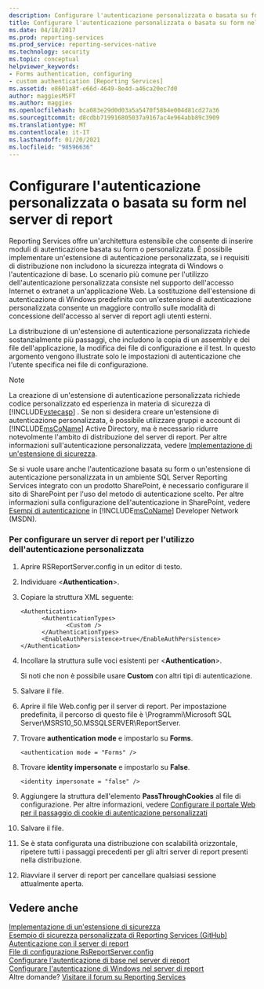 ```yaml
---
description: Configurare l'autenticazione personalizzata o basata su form nel server di report
title: Configurare l'autenticazione personalizzata o basata su form nel server di report | Microsoft Docs
ms.date: 04/18/2017
ms.prod: reporting-services
ms.prod_service: reporting-services-native
ms.technology: security
ms.topic: conceptual
helpviewer_keywords:
- Forms authentication, configuring
- custom authentication [Reporting Services]
ms.assetid: e8601a8f-e66d-4649-8e4d-a46ca20ec7d0
author: maggiesMSFT
ms.author: maggies
ms.openlocfilehash: bca083e29d0d03a5a5470f58b4e004d81cd27a36
ms.sourcegitcommit: d8cdbb719916805037a9167ac4e964abb89c3909
ms.translationtype: MT
ms.contentlocale: it-IT
ms.lasthandoff: 01/20/2021
ms.locfileid: "98596636"
---
```

# <a name="configure-custom-or-forms-authentication-on-the-report-server"></a>Configurare l'autenticazione personalizzata o basata su form nel server di report

Reporting Services offre un'architettura estensibile che consente di inserire moduli di autenticazione basata su form o personalizzata. È possibile implementare un'estensione di autenticazione personalizzata, se i requisiti di distribuzione non includono la sicurezza integrata di Windows o l'autenticazione di base. Lo scenario più comune per l'utilizzo dell'autenticazione personalizzata consiste nel supporto dell'accesso Internet o extranet a un'applicazione Web. La sostituzione dell'estensione di autenticazione di Windows predefinita con un'estensione di autenticazione personalizzata consente un maggiore controllo sulle modalità di concessione dell'accesso al server di report agli utenti esterni.  

La distribuzione di un'estensione di autenticazione personalizzata richiede sostanzialmente più passaggi, che includono la copia di un assembly e dei file dell'applicazione, la modifica dei file di configurazione e il test. In questo argomento vengono illustrate solo le impostazioni di autenticazione che l'utente specifica nei file di configurazione.  

> [!NOTE]
>  La creazione di un'estensione di autenticazione personalizzata richiede codice personalizzato ed esperienza in materia di sicurezza di [!INCLUDE[vstecasp](../../includes/vstecasp-md.md)] . Se non si desidera creare un'estensione di autenticazione personalizzata, è possibile utilizzare gruppi e account di [!INCLUDE[msCoName](../../includes/msconame-md.md)] Active Directory, ma è necessario ridurre notevolmente l'ambito di distribuzione del server di report. Per altre informazioni sull'autenticazione personalizzata, vedere [Implementazione di un'estensione di sicurezza](../../reporting-services/extensions/security-extension/implementing-a-security-extension.md).

Se si vuole usare anche l'autenticazione basata su form o un'estensione di autenticazione personalizzata in un ambiente SQL Server Reporting Services integrato con un prodotto SharePoint, è necessario configurare il sito di SharePoint per l'uso del metodo di autenticazione scelto. Per altre informazioni sulla configurazione dell'autenticazione in SharePoint, vedere [Esempi di autenticazione](/previous-versions/office/sharepoint-2007-products-and-technologies/cc262069(v=office.12)) in [!INCLUDE[msCoName](../../includes/msconame-md.md)] Developer Network (MSDN).



### <a name="to-configure-a-report-server-to-use-custom-authentication"></a>Per configurare un server di report per l'utilizzo dell'autenticazione personalizzata

1.  Aprire RSReportServer.config in un editor di testo.

2.  Individuare \<**Authentication**>.

3.  Copiare la struttura XML seguente:

    ```
    <Authentication>
          <AuthenticationTypes>
                 <Custom />
          </AuthenticationTypes>
          <EnableAuthPersistence>true</EnableAuthPersistence>
    </Authentication>
    ```

4.  Incollare la struttura sulle voci esistenti per \<**Authentication**>.

     Si noti che non è possibile usare **Custom** con altri tipi di autenticazione.

5.  Salvare il file.

6.  Aprire il file Web.config per il server di report. Per impostazione predefinita, il percorso di questo file è \Programmi\Microsoft SQL Server\MSRS10_50.MSSQLSERVER\ReportServer.

7.  Trovare **authentication mode** e impostarlo su **Forms**.

    ```
    <authentication mode = "Forms" />
    ```

8.  Trovare **identity impersonate** e impostarlo su **False**.

    ```
    <identity impersonate = "false" />  
    ```
9. Aggiungere la struttura dell'elemento **PassThroughCookies** al file di configurazione. Per altre informazioni, vedere [Configurare il portale Web per il passaggio di cookie di autenticazione personalizzati](../../reporting-services/security/configure-the-web-portal-to-pass-custom-authentication-cookies.md)
  
10. Salvare il file.  
  
11. Se è stata configurata una distribuzione con scalabilità orizzontale, ripetere tutti i passaggi precedenti per gli altri server di report presenti nella distribuzione.  
  
12. Riavviare il server di report per cancellare qualsiasi sessione attualmente aperta.  

## <a name="see-also"></a>Vedere anche

[Implementazione di un'estensione di sicurezza](../../reporting-services/extensions/security-extension/implementing-a-security-extension.md)  
[Esempio di sicurezza personalizzata di Reporting Services (GitHub)](https://github.com/Microsoft/Reporting-Services/tree/master/CustomSecuritySample)  
[Autenticazione con il server di report](../../reporting-services/security/authentication-with-the-report-server.md)   
[File di configurazione RsReportServer.config](../../reporting-services/report-server/rsreportserver-config-configuration-file.md)   
[Configurare l'autenticazione di base nel server di report](../../reporting-services/security/configure-basic-authentication-on-the-report-server.md)   
[Configurare l'autenticazione di Windows nel server di report](../../reporting-services/security/configure-windows-authentication-on-the-report-server.md)  
Altre domande? [Visitare il forum su Reporting Services](https://go.microsoft.com/fwlink/?LinkId=620231)